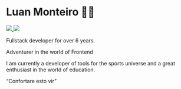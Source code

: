 
# Luan Monteiro 👋🏻
<a href="https://www.instagram.com/ln.mont/" target="_blank">
  <img src="https://img.shields.io/badge/Instagram-E4405F?style=for-the-badge&logo=@ln.mont&logoColor=white" />
</a>
<a href="mailto:analiseluan0@gmail.com" target="_blank">
  <img src="https://img.shields.io/badge/Gmail-D14836?style=for-the-badge&logo=gmail&logoColor=white" />
</a>


Fullstack developer for over 6 years.

Adventurer in the world of Frontend

I am currently a developer of tools for the sports universe and a great enthusiast in the world of education.

“Confortare esto vir”

